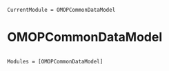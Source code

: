 ```@meta
CurrentModule = OMOPCommonDataModel
```

# OMOPCommonDataModel

```@index
```

```@autodocs
Modules = [OMOPCommonDataModel]
```
